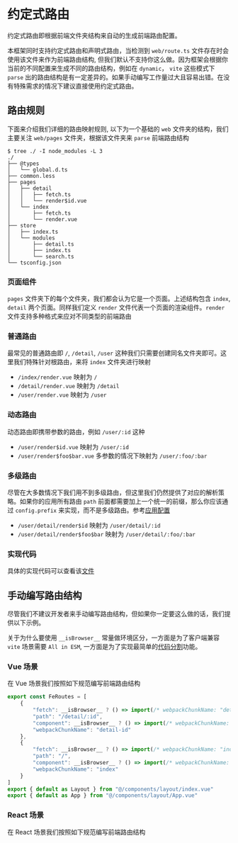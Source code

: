 # 约定式路由

约定式路由即根据前端文件夹结构来自动的生成前端路由配置。  

本框架同时支持约定式路由和声明式路由，当检测到 `web/route.ts` 文件存在时会使用该文件来作为前端路由结构, 但我们默认不支持你这么做。因为框架会根据你当前的不同配置来生成不同的路由结构，例如在 `dynamic`， `vite` 这些模式下 `parse` 出的路由结构是有一定差异的。如果手动编写工作量过大且容易出错。在没有特殊需求的情况下建议直接使用约定式路由。

## 路由规则

下面来介绍我们详细的路由映射规则, 以下为一个基础的 `web` 文件夹的结构，我们主要关注 `web/pages` 文件夹，根据该文件夹来 `parse` 前端路由结构

```shell
$ tree ./ -I node_modules -L 3
./
├── @types
│   └── global.d.ts
├── common.less
├── pages
│   ├── detail
│   │   ├── fetch.ts
│   │   └── render$id.vue
│   └── index
│       ├── fetch.ts
│       └── render.vue
├── store
│   ├── index.ts
│   └── modules
│       ├── detail.ts
│       ├── index.ts
│       └── search.ts
└── tsconfig.json
```

### 页面组件

`pages` 文件夹下的每个文件夹，我们都会认为它是一个页面。上述结构包含 `index`, `detail` 两个页面。同样我们定义 `render` 文件代表一个页面的渲染组件。`render` 文件支持多种格式来应对不同类型的前端路由

### 普通路由

最常见的普通路由即 `/`, `/detail`, `/user` 这种我们只需要创建同名文件夹即可。这里我们特殊针对根路由，来将 `index` 文件夹进行映射

- `/index/render.vue` 映射为 `/`
- `/detail/render.vue` 映射为 `/detail`
- `/user/render.vue` 映射为 `/user`

### 动态路由

动态路由即携带参数的路由，例如 `/user/:id` 这种

- `/user/render$id.vue` 映射为 `/user/:id`
- `/user/render$foo$bar.vue` 多参数的情况下映射为 `/user/:foo/:bar`

### 多级路由

尽管在大多数情况下我们用不到多级路由，但这里我们仍然提供了对应的解析策略。如果你的应用所有路由 `path` 前面都需要加上一个统一的前缀，那么你应该通过 `config.prefix` 来实现，而不是多级路由。参考[应用配置](./api/config)

- `/user/detail/render$id` 映射为 `/user/detail/:id`
- `/user/detail/render$foo$bar` 映射为 `/user/detail/:foo/:bar`

### 实现代码

具体的实现代码可以查看该[文件](https://github.com/ykfe/ssr/blob/dev/packages/server-utils/src/parse.ts#L13)

## 手动编写路由结构

尽管我们不建议开发者来手动编写路由结构，但如果你一定要这么做的话，我们提供以下示例。

关于为什么要使用 `__isBrowser__` 常量做环境区分，一方面是为了客户端兼容 `vite` 场景需要 `All in ESM`, 一方面是为了实现最简单的[代码分割](./features/dynamic)功能。

### Vue 场景

在 Vue 场景我们按照如下规范编写前端路由结构

```js
export const FeRoutes = [
    {   
        "fetch": __isBrowser__ ? () => import(/* webpackChunkName: "detail-id-fetch" */ '@/pages/detail/fetch.ts') : require('@/pages/detail/fetch.ts').default,
        "path": "/detail/:id",
        "component": __isBrowser__ ? () => import(/* webpackChunkName: "detail-id" */ '@/pages/detail/render$id.vue') : require('@/pages/detail/render$id.vue').default,
        "webpackChunkName": "detail-id"
    },
    {
        "fetch": __isBrowser__ ? () => import(/* webpackChunkName: "index-fetch" */ '@/pages/index/fetch.ts') : require('@/pages/index/fetch.ts').default,
        "path": "/",
        "component": __isBrowser__ ? () => import(/* webpackChunkName: "index" */ '@/pages/index/render.vue') : require('@/pages/index/render.vue').default,
        "webpackChunkName": "index"
    }
]
export { default as Layout } from "@/components/layout/index.vue"
export { default as App } from "@/components/layout/App.vue"
```

### React 场景

在 React 场景我们按照如下规范编写前端路由结构